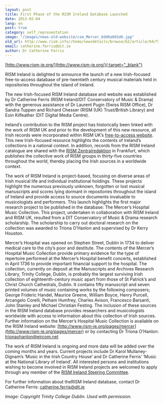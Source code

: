 ```yaml
---
layout: post
title: First Phase of the RISM Ireland Database Launched
date: 2013-02-04
lang: en
post: true
category: self_representation
image: "/images/news-old-website/csm_Mercer_6dd0a601d6.jpg"
old_url: http://www.rism.info//home/newsdetails/browse/62/article/64/first-phase-of-the-rism-ireland-database-launched.html
email: catherine.ferris@dit.ie
author: Dr Catherine Ferris
---
```



[http://www.rism-ie.org/](http://www.rism-ie.org/){:target="_blank"}

RISM Ireland is delighted to announce the launch of a new Irish-focused free-to-access database of pre-twentieth century musical materials held in repositories throughout the island of Ireland.

The new Irish-focused RISM Ireland database and website was established by Dr Catherine Ferris (RISM Ireland/DIT Conservatory of Music & Drama) with the generous assistance of Dr Laurent Pugin (Swiss RISM Office), Dr Sandra Tuppen and Richard Chesser (RISM (UK) Trust/British Library) and Eoin Kilfeather (DIT Digital Media Centre).

Ireland’s contribution to the RISM project has historically been linked with the work of RISM UK and prior to the development of this new resource, all Irish records were incorporated within RISM UK’s [free-to-access website](http://www.rism.org.uk/). This new Irish-focused resource highlights the contents of Ireland’s collections in a national context. In addition, records from the RISM Ireland catalogue are shared with the [RISM Zentralredaktion](http://www.rism.info/) in Frankfurt, which publishes the collective work of RISM groups in thirty-five countries throughout the world, thereby placing the Irish sources in a worldwide context.

The work of RISM Ireland is project-based, focusing on diverse areas of Irish musical life and individual institutional holdings. These projects highlight the numerous previously unknown, forgotten or lost musical manuscripts and scores lying dormant in repositories throughout the island of Ireland and provide access to source documents invaluable to musicologists and performers. This launch highlights the first major research project to be published in the database: The Mercer’s Hospital Music Collection. This project, undertaken in collaboration with RISM Ireland and RISM UK, resulted from a DIT Conservatory of Music & Drama research scholarship. The scholarship to carry out doctoral research on the collection was awarded to Tríona O’Hanlon and supervised by Dr Kerry Houston.

Mercer’s Hospital was opened on Stephen Street, Dublin in 1734 to deliver medical care to the city’s poor and destitute. The contents of the Mercer’s Hospital Music Collection provide primary evidence for the type of repertoire performed at the Mercer’s Hospital benefit concerts, established in April 1736 to provide important financial support to the hospital. The collection, currently on deposit at the Manuscripts and Archives Research Library, Trinity College, Dublin, is probably the largest surviving Irish collection of eighteenth-century music apart from those of St Patrick’s and Christ Church Cathedrals, Dublin. It contains fifty manuscript and seven printed volumes of music containing works by the following composers; George Frideric Handel, Maurice Greene, William Boyce, Henry Purcell, Arcangelo Corelli, Pelham Humfrey, Charles Avison, Francesco Barsanti, John Stanley and Michael Christian Festing. The inclusion of these sources in the RISM Ireland database provides researchers and musicologists worldwide with access to information about this collection of Irish sources. Further information on the Mercer’s Hospital Music Collection is available on the RISM Ireland website: [http://www.rism-ie.org/pages/mercer](http://www.rism-ie.org/pages/mercer) or by contacting Dr Tríona O’Hanlon: [trionaohanlon@eircom.net](mailto:trionaohanlon@eircom.net)

The work of RISM Ireland is ongoing and more data will be added over the coming months and years. Current projects include Dr Karol Mullaney-Dignam’s ‘Music in the Irish Country House’ and Dr Catherine Ferris’ ‘Music at the National Library of Ireland’. All interested persons and institutions wishing to become involved in RISM Ireland projects are welcomed to apply through any member of the [RISM Ireland Steering Committee](http://www.rism-ie.org/pages/contact).

For further information about theRISM Ireland database, contact Dr Catherine Ferris: [catherine.ferris@dit.ie](mailto:catherine.ferris@dit.ie)

_Image: Copyright Trinity College Dublin. Used with permission._